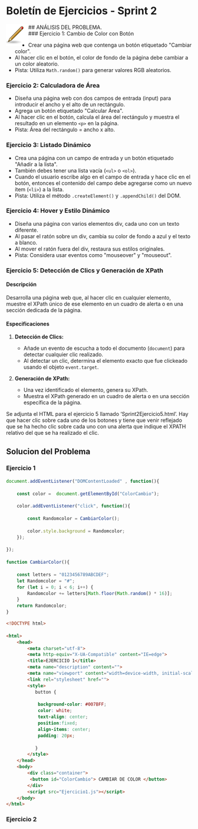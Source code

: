 # Boletín de Ejercicios - Sprint 2
<div style="clear: both;">
<img src="Images/lapiz.png" alt="Logito" width="60" align="left">
 ## ANÁLISIS DEL PROBLEMA.
</div>
### Ejercicio 1: Cambio de Color con Botón

- Crear una página web que contenga un botón etiquetado "Cambiar color".
- Al hacer clic en el botón, el color de fondo de la página debe cambiar a un color aleatorio.
- Pista: Utiliza `Math.random()` para generar valores RGB aleatorios.

### Ejercicio 2: Calculadora de Área

- Diseña una página web con dos campos de entrada (input) para introducir el ancho y el alto de un rectángulo.
- Agrega un botón etiquetado "Calcular Área".
- Al hacer clic en el botón, calcula el área del rectángulo y muestra el resultado en un elemento `<p>` en la página.
- Pista: Área del rectángulo = ancho x alto.

### Ejercicio 3: Listado Dinámico

- Crea una página con un campo de entrada y un botón etiquetado "Añadir a la lista".
- También debes tener una lista vacía (`<ul>` o `<ol>`).
- Cuando el usuario escribe algo en el campo de entrada y hace clic en el botón, entonces el contenido del campo debe agregarse como un nuevo ítem (`<li>`) a la lista.
- Pista: Utiliza el método `.createElement()` y `.appendChild()` del DOM.

### Ejercicio 4: Hover y Estilo Dinámico

- Diseña una página con varios elementos div, cada uno con un texto diferente.
- Al pasar el ratón sobre un div, cambia su color de fondo a azul y el texto a blanco.
- Al mover el ratón fuera del div, restaura sus estilos originales.
- Pista: Considera usar eventos como "mouseover" y "mouseout".

### Ejercicio 5: Detección de Clics y Generación de XPath

#### Descripción

Desarrolla una página web que, al hacer clic en cualquier elemento, muestre el XPath único de ese elemento en un cuadro de alerta o en una sección dedicada de la página.

#### Especificaciones

1. **Detección de Clics:**
   - Añade un evento de escucha a todo el documento (`document`) para detectar cualquier clic realizado.
   - Al detectar un clic, determina el elemento exacto que fue clickeado usando el objeto `event.target`.

2. **Generación de XPath:**
   - Una vez identificado el elemento, genera su XPath.
   - Muestra el XPath generado en un cuadro de alerta o en una sección específica de la página.

Se adjunta el HTML para el ejercicio 5 llamado ‘Sprint2Ejercicio5.html’. Hay que hacer clic sobre cada uno de los botones y tiene que venir reflejado que se ha hecho clic sobre cada uno con una alerta que indique el XPATH relativo del que se ha realizado el clic.

## Solucion del Problema 
### Ejercicio 1 
```javascript
document.addEventListener("DOMContentLoaded" , function(){

    const color =  document.getElementById("ColorCambio");

    color.addEventListener("click", function(){

        const Randomcolor = CambiarColor();

        color.style.background = Randomcolor;
    });
    
});

function CambiarColor(){

    const letters = "0123456789ABCDEF";
    let Randomcolor = "#";
    for (let i = 0; i < 6; i++) {
        Randomcolor += letters[Math.floor(Math.random() * 16)];
    }
    return Randomcolor;
}
```

~~~html
<!DOCTYPE html>

<html>
    <head>
        <meta charset="utf-8">
        <meta http-equiv="X-UA-Compatible" content="IE=edge">
        <title>EJERCICIO 1</title>
        <meta name="description" content="">
        <meta name="viewport" content="width=device-width, initial-scale=1">
        <link rel="stylesheet" href="">
        <style>
           button {

            background-color: #007BFF;
            color: white;
            text-align: center;
            position:fixed;
            align-items: center;
            padding: 20px;

           } 
        </style>
    </head>
    <body>
        <div class="container">
         <button id="ColorCambio"> CAMBIAR DE COLOR </button>
        </div>
        <script src="Ejercicio1.js"></script>
    </body>
</html>
~~~
### Ejercicio 2
